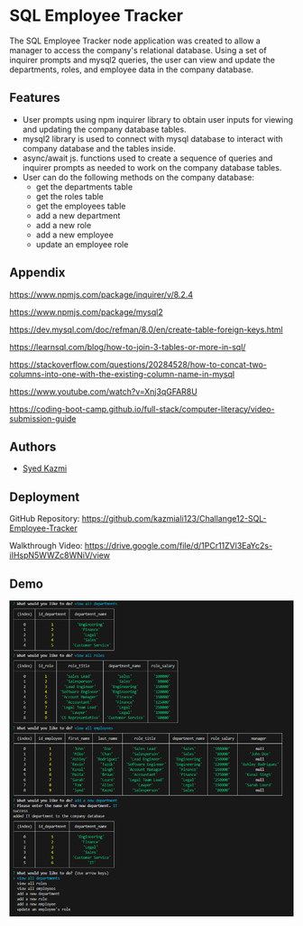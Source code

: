 # SQL Employee Tracker

The SQL Employee Tracker node application was created to allow a manager to access the company's relational database. Using a set of inquirer prompts and mysql2 queries, the user can view and update the departments, roles, and employee data in the company database.

## Features

- User prompts using npm inquirer library to obtain user inputs for viewing and updating the company database tables.
- mysql2 library is used to connect with mysql database to interact with company database and the tables inside.
- async/await js. functions used to create a sequence of queries and inquirer prompts as needed to work on the company database tables.
- User can do the following methods on the company database:
  - get the departments table
  - get the roles table
  - get the employees table
  - add a new department
  - add a new role
  - add a new employee
  - update an employee role

## Appendix

https://www.npmjs.com/package/inquirer/v/8.2.4

https://www.npmjs.com/package/mysql2

https://dev.mysql.com/doc/refman/8.0/en/create-table-foreign-keys.html

https://learnsql.com/blog/how-to-join-3-tables-or-more-in-sql/

https://stackoverflow.com/questions/20284528/how-to-concat-two-columns-into-one-with-the-existing-column-name-in-mysql

https://www.youtube.com/watch?v=Xnj3qGFAR8U

https://coding-boot-camp.github.io/full-stack/computer-literacy/video-submission-guide

## Authors

- [Syed Kazmi](https://github.com/kazmiali123)

## Deployment

GitHub Repository: https://github.com/kazmiali123/Challange12-SQL-Employee-Tracker

Walkthrough Video: https://drive.google.com/file/d/1PCr11ZVl3EaYc2s-iIHspN5WWZc8WNiV/view

## Demo

![demo picture showing the working node application](./Assets/demo.png)

